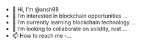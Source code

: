 - 👋 Hi, I’m @ansh98
- 👀 I’m interested in blockchain opportunities ...
- 🌱 I’m currently learning blockchain technology ...
- 💞️ I’m looking to collaborate on solidity, rust ...
- 📫 How to reach me -...

<!---
ansh98/ansh98 is a ✨ special ✨ repository because its `README.md` (this file) appears on your GitHub profile.
You can click the Preview link to take a look at your changes.
--->
